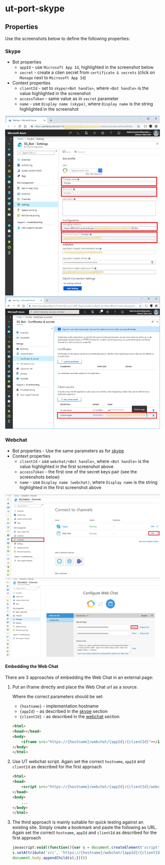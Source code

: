 # ut-port-skype

## Properties

Use the screenshots below to define the following properties:

### Skype

* Bot properties
  * `appId` - use `Microsoft App Id`, highlighted in the screenshot below
  * `secret` - create a clien secret from `certificate & secrets`
    (click on `Manage` next to `Microsoft App Id`)
* Context properties
  * `clientId` - set to `skype/<Bot handle>`,
    where `<Bot handle>` is the value highlighted in the screenshot
  * `accessToken` - same value as in `secret` parameter
  * `name` - use `Display name (skype)`, where `Display name` is the string
    highlighted in the screenshot

![alt](doc/skype.png)
![alt](doc/skype-secret.png)

### Webchat

* Bot properties - Use the same parameters as
  for [skype](###skype)
* Context properties
  * `clientId` - use `webchat/<Bot handle>`,
    where `<Bot handle>` is the value highlighted
    in the first screenshot above
  * `accessToken` - the first one of the secret keys pair
    (see the screenshots below)
  * `name` - use `Display name (webchat)`, where `Display name` is the string
    highlighted in the first screenshot above

![alt](doc/connect-to-channels.png)
![alt](doc/webchat-secret-key.png)

#### Embedding the Web Chat

There are 3 approaches of embedding the Web Chat in an external page:

1) Put an iframe directly and place the Web Chat url as a source.

    Where the correct parameters should be set:
    * `{hostname}` - implementation hostname
    * `{appId}` - as described in the [skype](###skype) section
    * `{clientId}` - as described in the [webchat](###webchat) section

    ```html
    <html>
    <head></head>
    <body>
        <iframe src="https://{hostname}/webchat/{appId}/{clientId}"></iframe>
    </body>
    </html>
    ```

2) Use UT webchat script.
    Again set the correct `hostname`, `appId` and `clientId`
    as described for the first approach

    ```html
    <html>
    <head>
        <script src="https://{hostname}/webchat/{appId}/{clientId}/webchat.js"></script>
    </head>
    <body>
        ...
    </body>
    </html>
    ```

3) The third approach is mainly suitable for quick testing
  against an existing site. Simply create a bookmark and paste
  the following as URL. Again set the correct `hostname`, `appId`
  and `clientId` as described for the first approach

    ```js
    javascript:void((function(){var s = document.createElement('script');
    s.setAttribute('src', 'https://{hostname}/webchat/{appId}/{clientId}/webchat.js');
    document.body.appendChild(s);})())
    ```
